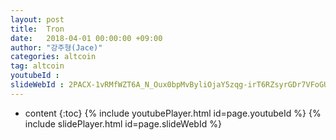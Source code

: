 ```yaml
---
layout: post
title:  Tron
date:   2018-04-01 00:00:00 +09:00
author: "강주형(Jace)"
categories: altcoin
tag: altcoin
youtubeId :
slideWebId : 2PACX-1vRMfWZT6A_N_Oux0bpMvByliOjaY5zqg-irT6RZsyrGDr7VFoGU-Pu1a3guB9_xnORWQmoobHVXUVrb
---
```

* content
{:toc}
{% include youtubePlayer.html id=page.youtubeId %}
{% include slidePlayer.html id=page.slideWebId %}
